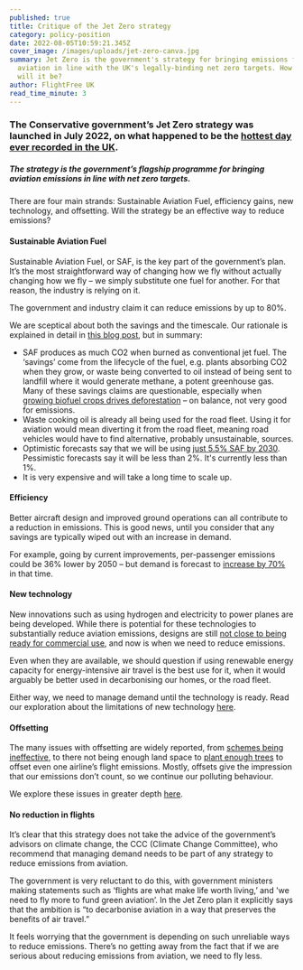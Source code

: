 ```yaml
---
published: true
title: Critique of the Jet Zero strategy
category: policy-position
date: 2022-08-05T10:59:21.345Z
cover_image: /images/uploads/jet-zero-canva.jpg
summary: Jet Zero is the government's strategy for bringing emissions from
  aviation in line with the UK's legally-binding net zero targets. How effective
  will it be?
author: FlightFree UK
read_time_minute: 3
---
```

### The Conservative government’s Jet Zero strategy was launched in July 2022, on what happened to be the [hottest day ever recorded in the UK](https://www.preventionweb.net/news/met-office-review-uks-record-breaking-summer-2022).

##### The strategy is the government’s flagship programme for bringing aviation emissions in line with net zero targets.

There are four main strands: Sustainable Aviation Fuel, efficiency gains, new technology, and offsetting. Will the strategy be an effective way to reduce emissions?

#### Sustainable Aviation Fuel

Sustainable Aviation Fuel, or SAF, is the key part of the government’s plan. It’s the most straightforward way of changing how we fly without actually changing how we fly – we simply substitute one fuel for another. For that reason, the industry is relying on it. 

The government and industry claim it can reduce emissions by up to 80%.

We are sceptical about both the savings and the timescale. Our rationale is explained in detail in [this blog post](/post/the-trouble-with-saf/), but in summary:

* SAF produces as much CO2 when burned as conventional jet fuel. The ‘savings’ come from the lifecycle of the fuel, e.g. plants absorbing CO2 when they grow, or waste being converted to oil instead of being sent to landfill where it would generate methane, a potent greenhouse gas. Many of these savings claims are questionable, especially when [growing biofuel crops drives deforestation](https://www.biofuelwatch.org.uk/) – on balance, not very good for emissions.
* Waste cooking oil is already all being used for the road fleet. Using it for aviation would mean diverting it from the road fleet, meaning road vehicles would have to find alternative, probably unsustainable, sources.
* Optimistic forecasts say that we will be using [just 5.5% SAF by 2030](https://theicct.org/sites/default/files/publications/Sustainable-aviation-fuel-feedstock-eu-mar2021.pdf). Pessimistic forecasts say it will be less than 2%. It's currently less than 1%.
* It is very expensive and will take a long time to scale up.

#### Efficiency

Better aircraft design and improved ground operations can all contribute to a reduction in emissions. This is good news, until you consider that any savings are typically wiped out with an increase in demand.

For example, going by current improvements, per-passenger emissions could be 36% lower by 2050 – but demand is forecast to [increase by 70%](https://www.sustainableaviation.co.uk/news/uk-aviation-commits-to-net-zero-carbon-emissions-by-2050/) in that time. 

#### New technology

New innovations such as using hydrogen and electricity to power planes are being developed. While there is potential for these technologies to substantially reduce aviation emissions, designs are still [not close to being ready for commercial use](https://www.reuters.com/business/aerospace-defense/airbus-tells-eu-hydrogen-wont-be-widely-used-planes-before-2050-2021-06-10/), and now is when we need to reduce emissions. 

Even when they are available, we should question if using renewable energy capacity for energy-intensive air travel is the best use for it, when it would arguably be better used in decarbonising our homes, or the road fleet. 

Either way, we need to manage demand until the technology is ready. Read our exploration about the limitations of new technology [here](https://flightfree.co.uk/podcast_transcripts/2021-podcast-series-can-we-fly-carbon-neutral/).

#### Offsetting

The many issues with offsetting are widely reported, from [schemes being ineffective](https://www.transportenvironment.org/articles/85-offsets-failed-reduce-emissions-says-eu-study), to there not being enough land space to [plant enough trees](https://insideclimatenews.org/news/01112022/countries-want-to-plant-trees-to-offset-their-carbon-emissions-but-there-isnt-enough-land-on-earth-to-grow-them/) to offset even one airline’s flight emissions. Mostly, offsets give the impression that our emissions don’t count, so we continue our polluting behaviour. 

We explore these issues in greater depth [here](/post/should-i-offset-my-flight/).

#### No reduction in flights

It’s clear that this strategy does not take the advice of the government’s advisors on climate change, the CCC (Climate Change Committee), who recommend that managing demand needs to be part of any strategy to reduce emissions from aviation. 

The government is very reluctant to do this, with government ministers making statements such as ‘flights are what make life worth living,’ and 'we need to fly more to fund green aviation’. In the Jet Zero plan it explicitly says that the ambition is “to decarbonise aviation in a way that preserves the benefits of air travel.”

I﻿t feels worrying that the government is depending on such unreliable ways to reduce emissions. There’s no getting away from the fact that if we are serious about reducing emissions from aviation, we need to fly less.